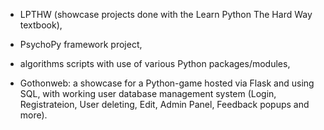 - LPTHW (showcase projects done with the Learn Python The Hard Way textbook), 

- PsychoPy framework project, 

- algorithms scripts with use of various Python packages/modules, 

- Gothonweb: a showcase for a Python-game hosted via Flask and using SQL, 
    with working user database management system 
    (Login, Registrateion, User deleting, Edit, Admin Panel, Feedback popups and more).
